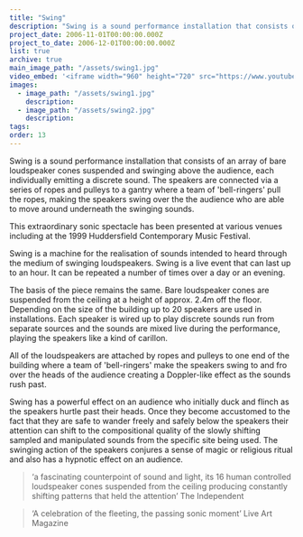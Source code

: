 ```yaml
---
title: "Swing"
description: "Swing is a sound performance installation that consists of an array of bare loudspeaker cones suspended and swinging above the audience, each individually emitting a discrete sound."
project_date: 2006-11-01T00:00:00.000Z
project_to_date: 2006-12-01T00:00:00.000Z
list: true
archive: true
main_image_path: "/assets/swing1.jpg"
video_embed: '<iframe width="960" height="720" src="https://www.youtube-nocookie.com/embed/fDPiPD6fyNI?rel=0" frameborder="0" allowfullscreen></iframe>'
images:
  - image_path: "/assets/swing1.jpg"
    description:
  - image_path: "/assets/swing2.jpg"
    description:
tags:
order: 13
---
```

Swing is a sound performance installation that consists of an array of bare loudspeaker cones suspended and swinging above the audience, each individually emitting a discrete sound. The speakers are connected via a series of ropes and pulleys to a gantry where a team of 'bell-ringers' pull the ropes, making the speakers swing over the the audience who are able to move around underneath the swinging sounds.

This extraordinary sonic spectacle has been presented at various venues including at the 1999 Huddersfield Contemporary Music Festival.

Swing is a machine for the realisation of sounds intended to heard through the medium of swinging loudspeakers. Swing is a live event that can last up to an hour. It can be repeated a number of times over a day or an evening.

The basis of the piece remains the same. Bare loudspeaker cones are suspended from the ceiling at a height of approx. 2.4m off the floor. Depending on the size of the building up to 20 speakers are used in installations. Each speaker is wired up to play discrete sounds run from separate sources and the sounds are mixed live during the performance, playing the speakers like a kind of carillon.

All of the loudspeakers are attached by ropes and pulleys to one end of the building where a team of 'bell-ringers' make the speakers swing to and fro over the heads of the audience creating a Doppler-like effect as the sounds rush past.

Swing has a powerful effect on an audience who initially duck and flinch as the speakers hurtle past their heads. Once they become accustomed to the fact that they are safe to wander freely and safely below the speakers their attention can shift to the compositional quality of the slowly shifting sampled and manipulated sounds from the specific site being used. The swinging action of the speakers conjures a sense of magic or religious ritual and also has a hypnotic effect on an audience.

> ‘a fascinating counterpoint of sound and light, its 16 human controlled loudspeaker cones suspended from the ceiling producing constantly shifting patterns that held the attention’ The Independent

> ‘A celebration of the fleeting, the passing sonic moment’ Live Art Magazine